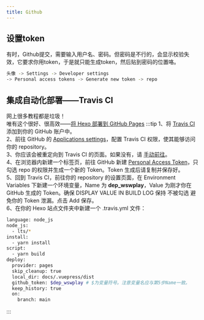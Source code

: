 ```yaml
---
title: Github
---
```

## 设置token
有时，Github提交，需要输入用户名、密码。但密码是不行的，会显示校验失效，它要求你用token，于是就只能生成token，然后贴到密码的位置咯。
```bash
头像 -> Settings -> Developer settings
-> Personal access tokens -> Generate new token -> repo
```

## 集成自动化部署——Travis CI
网上很多教程都是垃圾！   
唯有这个很好、很高效——[将 Hexo 部署到 GitHub Pages](https://hexo.io/zh-cn/docs/github-pages)
:::tip
1、将 [Travis CI](https://github.com/marketplace/travis-ci) 添加到你的 GitHub 账户中。   
2、前往 GitHub 的 [Applications settings](https://github.com/settings/installations)，配置 Travis CI 权限，使其能够访问你的 repository。   
3、你应该会被重定向到 Travis CI 的页面。如果没有，请 [手动前往](https://www.travis-ci.com/)。   
4、在浏览器内新建一个标签页，前往 GitHub 新建 [Personal Access Token](https://github.com/settings/tokens)，只勾选 repo 的权限并生成一个新的 Token。Token 生成后请复制并保存好。   
5、回到 Travis CI，前往你的 repository 的设置页面，在 Environment Variables 下新建一个环境变量，Name 为 **dep_wswplay**，Value 为刚才你在 GitHub 生成的 Token。确保 DISPLAY VALUE IN BUILD LOG 保持 不被勾选 避免你的 Token 泄漏。点击 Add 保存。   
6、在你的 Hexo 站点文件夹中新建一个 .travis.yml 文件：
```bash
language: node_js
node_js:
  - lts/*
install:
  - yarn install
script:
  - yarn build
deploy:
  provider: pages
  skip_cleanup: true
  local_dir: docs/.vuepress/dist
  github_token: $dep_wswplay # $为变量符号。注意变量名应与第5步Name一致。
  keep_history: true
  on:
    branch: main
```
:::